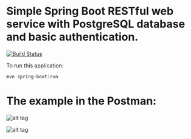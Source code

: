 # Simple Spring Boot RESTful web service with PostgreSQL database and basic authentication.

[![Build Status](https://travis-ci.org/OKaluzny/RESTfulWebService.svg?branch=master)](https://travis-ci.org/OKaluzny/RESTfulWebService)

To run this application:
```bash
mvn spring-boot:run
```

# The example in the Postman:

![alt tag](http://i.piccy.info/i9/e228b79b7466d7727f6e9478ea10d6b4/1477941863/61285/1085055/basic_auth.jpg)

![alt tag](http://i.piccy.info/i9/c4a2c387198c11aa575c94973c16eb69/1478170788/61589/1085055/basedata.jpg)